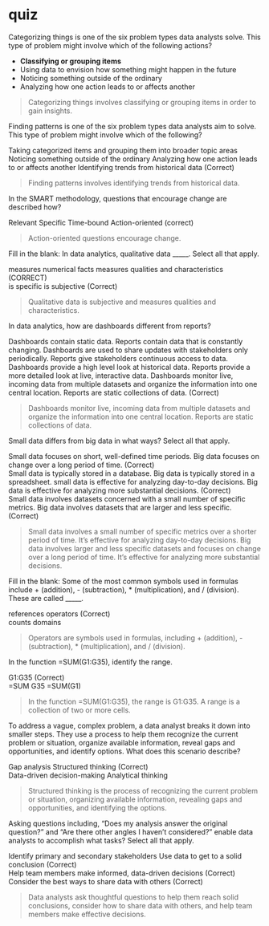 # quiz

Categorizing things is one of the six problem types data analysts solve. This type of problem might involve which of the following actions? 

* **Classifying or grouping items**
* Using data to envision how something might happen in the future
* Noticing something outside of the ordinary
* Analyzing how one action leads to or affects another

> Categorizing things involves classifying or grouping items in order to gain insights. 

Finding patterns is one of the six problem types data analysts aim to solve. This type of problem might involve which of the following? 

Taking categorized items and grouping them into broader topic areas
Noticing something outside of the ordinary
Analyzing how one action leads to or affects another
Identifying trends from historical data (Correct)

> Finding patterns involves identifying trends from historical data. 

In the SMART methodology, questions that encourage change are described how?

Relevant
Specific
Time-bound
Action-oriented (correct)   

> Action-oriented questions encourage change.

Fill in the blank: In data analytics, qualitative data _____. Select all that apply.

measures numerical facts
measures qualities and characteristics (CORRECT)    
is specific
is subjective (Correct)

> Qualitative data is subjective and measures qualities and characteristics.

In data analytics, how are dashboards different from reports?

Dashboards contain static data. Reports contain data that is constantly changing.
Dashboards are used to share updates with stakeholders only periodically. Reports give stakeholders continuous access to data.
Dashboards provide a high level look at historical data. Reports provide a more detailed look at live, interactive data.
Dashboards monitor live, incoming data from multiple datasets and organize the information into one central location. Reports are static collections of data. (Correct)   

> Dashboards monitor live, incoming data from multiple datasets and organize the information into one central location. Reports are static collections of data. 

Small data differs from big data in what ways? Select all that apply.

Small data focuses on short, well-defined time periods. Big data focuses on change over a long period of time. (Correct)   
Small data is typically stored in a database. Big data is typically stored in a spreadsheet.
small data is effective for analyzing day-to-day decisions. Big data is effective for analyzing more substantial decisions. (Correct)   
Small data involves datasets concerned with a small number of specific metrics. Big data involves datasets that are larger and less specific. (Correct)   

> Small data involves a small number of specific metrics over a shorter period of time. It’s effective for analyzing day-to-day decisions. Big data involves larger and less specific datasets and focuses on change over a long period of time. It’s effective for analyzing more substantial decisions.

Fill in the blank: Some of the most common symbols used in formulas include + (addition), - (subtraction), * (multiplication), and / (division). These are called _____.

references
operators (Correct)   
counts
domains

> Operators are symbols used in formulas, including + (addition), - (subtraction), * (multiplication), and / (division).


In the function =SUM(G1:G35), identify the range.

G1:G35 (Correct)   
=SUM
G35
=SUM(G1)

> In the function =SUM(G1:G35), the range is G1:G35. A range is a collection of two or more cells.

To address a vague, complex problem, a data analyst breaks it down into smaller steps. They use a process to help them recognize the current problem or situation, organize available information, reveal gaps and opportunities, and identify options. What does this scenario describe?

Gap analysis
Structured thinking (Correct)   
Data-driven decision-making
Analytical thinking

> Structured thinking is the process of recognizing the current problem or situation, organizing available information, revealing gaps and opportunities, and identifying the options. 

Asking questions including, “Does my analysis answer the original question?” and “Are there other angles I haven’t considered?” enable data analysts to accomplish what tasks? Select all that apply.

Identify primary and secondary stakeholders
Use data to get to a solid conclusion (Correct)   
Help team members make informed, data-driven decisions (Correct)   
Consider the best ways to share data with others (Correct)   

> Data analysts ask thoughtful questions to help them reach solid conclusions, consider how to share data with others, and help team members make effective decisions.
